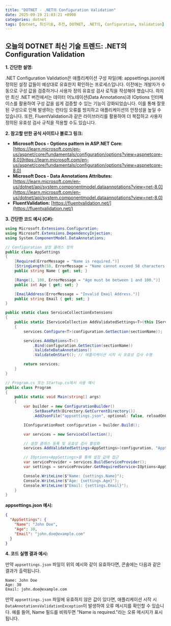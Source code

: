 ```yaml
---
title: "DOTNET - .NET의 Configuration Validation"
date: 2025-09-19 21:03:21 +0900
categories: dotnet
tags: [dotnet, 최신기술, 추천, DOTNET, .NET의, Configuration, Validation]
---
```


## 오늘의 DOTNET 최신 기술 트렌드: **.NET의 Configuration Validation**

**1. 간단한 설명:**

.NET Configuration Validation은 애플리케이션 구성 파일(예: appsettings.json)에 정의된 설정 값들이 예상대로 유효한지 확인하는 프로세스입니다. 이전에는 개발자가 수동으로 구성 값을 검증하거나 사용자 정의 유효성 검사 로직을 작성해야 했습니다. 하지만 최신 .NET 버전에서는 데이터 어노테이션(Data Annotations)과 IOptions 인터페이스를 활용하여 구성 값을 쉽게 검증할 수 있는 기능이 강화되었습니다. 이를 통해 잘못된 구성으로 인해 발생하는 런타임 오류를 방지하고 애플리케이션의 안정성을 높일 수 있습니다. 또한, FluentValidation과 같은 라이브러리를 활용하여 더 복잡하고 사용자 정의된 유효성 검사 규칙을 적용할 수도 있습니다.

**2. 참고할 만한 공식 사이트나 블로그 링크:**

*   **Microsoft Docs - Options pattern in ASP.NET Core:** [https://learn.microsoft.com/en-us/aspnet/core/fundamentals/configuration/options?view=aspnetcore-8.0](https://learn.microsoft.com/en-us/aspnet/core/fundamentals/configuration/options?view=aspnetcore-8.0)
*   **Microsoft Docs - Data Annotations Attributes:** [https://learn.microsoft.com/en-us/dotnet/api/system.componentmodel.dataannotations?view=net-8.0](https://learn.microsoft.com/en-us/dotnet/api/system.componentmodel.dataannotations?view=net-8.0)
*   **FluentValidation:** [https://fluentvalidation.net/](https://fluentvalidation.net/)

**3. 간단한 코드 예시 (C#):**

```csharp
using Microsoft.Extensions.Configuration;
using Microsoft.Extensions.DependencyInjection;
using System.ComponentModel.DataAnnotations;

// Configuration 설정 클래스 정의
public class AppSettings
{
    [Required(ErrorMessage = "Name is required.")]
    [StringLength(50, ErrorMessage = "Name cannot exceed 50 characters.")]
    public string Name { get; set; }

    [Range(1, 100, ErrorMessage = "Age must be between 1 and 100.")]
    public int Age { get; set; }

    [EmailAddress(ErrorMessage = "Invalid Email Address.")]
    public string Email { get; set; }
}

public static class ServiceCollectionExtensions
{
    public static IServiceCollection AddValidatedSettings<T>(this IServiceCollection services, IConfiguration configuration, string sectionName) where T : class
    {
        services.Configure<T>(configuration.GetSection(sectionName));

        services.AddOptions<T>()
            .Bind(configuration.GetSection(sectionName))
            .ValidateDataAnnotations()
            .ValidateOnStart(); // 애플리케이션 시작 시 유효성 검사 수행

        return services;
    }
}

// Program.cs 또는 Startup.cs에서 사용 예시
public class Program
{
    public static void Main(string[] args)
    {
        var builder = new ConfigurationBuilder()
            .SetBasePath(Directory.GetCurrentDirectory())
            .AddJsonFile("appsettings.json", optional: false, reloadOnChange: true);

        IConfigurationRoot configuration = builder.Build();

        var services = new ServiceCollection();

        // 설정 클래스 등록 및 유효성 검사 활성화
        services.AddValidatedSettings<AppSettings>(configuration, "AppSettings");

        // IOptions<AppSettings>를 통해 설정 값에 접근
        var serviceProvider = services.BuildServiceProvider();
        var settings = serviceProvider.GetRequiredService<IOptions<AppSettings>>().Value;

        Console.WriteLine($"Name: {settings.Name}");
        Console.WriteLine($"Age: {settings.Age}");
        Console.WriteLine($"Email: {settings.Email}");
    }
}

```

**appsettings.json 예시:**

```json
{
  "AppSettings": {
    "Name": "John Doe",
    "Age": 30,
    "Email": "john.doe@example.com"
  }
}
```

**4. 코드 실행 결과 예시:**

만약 `appsettings.json` 파일이 위의 예시와 같이 유효하다면, 콘솔에는 다음과 같은 결과가 출력됩니다.

```
Name: John Doe
Age: 30
Email: john.doe@example.com
```

만약 `appsettings.json` 파일에 유효하지 않은 값이 있다면, 애플리케이션 시작 시 `DataAnnotationsValidationException`이 발생하여 오류 메시지를 확인할 수 있습니다. 예를 들어, Name 필드를 비워두면 "Name is required."라는 오류 메시지가 표시됩니다.

